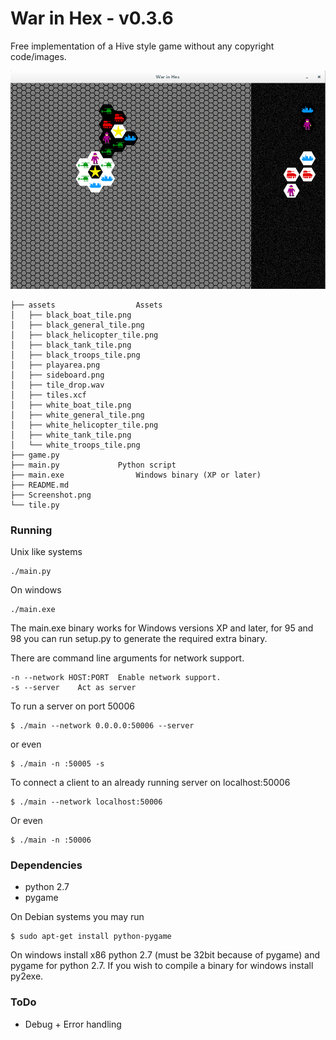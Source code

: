 # War in Hex - v0.3.6

Free implementation of a Hive style game without any copyright code/images.

![Screenshot of War in Hex](Screenshot.png?raw=true "War in Hex in action")

```
├── assets					Assets
│   ├── black_boat_tile.png
│   ├── black_general_tile.png
│   ├── black_helicopter_tile.png
│   ├── black_tank_tile.png
│   ├── black_troops_tile.png
│   ├── playarea.png
│   ├── sideboard.png
│   ├── tile_drop.wav
│   ├── tiles.xcf
│   ├── white_boat_tile.png
│   ├── white_general_tile.png
│   ├── white_helicopter_tile.png
│   ├── white_tank_tile.png
│   └── white_troops_tile.png
├── game.py
├── main.py				Python script
├── main.exe				Windows binary (XP or later)
├── README.md
├── Screenshot.png
└── tile.py
```

### Running

Unix like systems

```
./main.py
```

On windows

```
./main.exe
```

The main.exe binary works for Windows versions XP and later, for 95 and 98 you can run setup.py to generate the required extra binary.

There are command line arguments for network support.

```
-n --network HOST:PORT  Enable network support.
-s --server    Act as server
```

To run a server on port 50006

```
$ ./main --network 0.0.0.0:50006 --server
```

or even

```
$ ./main -n :50005 -s
```

To connect a client to an already running server on localhost:50006

```
$ ./main --network localhost:50006
```

Or even

```
$ ./main -n :50006
```

### Dependencies

* python 2.7
* pygame

On Debian systems you may run

```
$ sudo apt-get install python-pygame
```

On windows install x86 python 2.7 (must be 32bit because of pygame) and pygame for python 2.7. If you wish to compile a binary for windows install py2exe.

### ToDo

* Debug + Error handling
